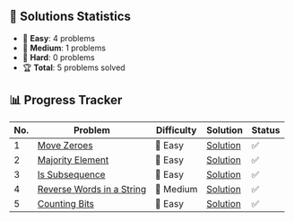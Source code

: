 ## 🎯 Solutions Statistics

- 👶 **Easy**: 4 problems
- 💪 **Medium**: 1 problems
- 🧠 **Hard**: 0 problems
- 🏆 **Total**: 5 problems solved

## 📊 Progress Tracker

| No. | Problem | Difficulty | Solution | Status |
|-----|----------|------------|-----------|---------|
| 1 | [Move Zeroes](https://leetcode.com/problems/two-sum/) | 👶 Easy | [Solution](./Algos/Move%20Zeroes) | ✅ |
| 2 | [Majority Element](https://leetcode.com/problems/majority-element/description/) | 👶 Easy | [Solution](./Algos/Majority%20Element) | ✅ |
| 3 | [Is Subsequence](https://leetcode.com/problems/is-subsequence/description/) | 👶 Easy | [Solution](./Algos/Is%20Subsequence) | ✅ |
| 4 | [Reverse Words in a String](https://leetcode.com/problems/reverse-words-in-a-string/) | 💪 Medium | [Solution](./Algos/Reverse%20Words%20in%20a%20String) | ✅ |
| 5 | [Counting Bits](https://leetcode.com/problems/counting-bits/description/) | 👶 Easy | [Solution](./Algos/Bits/Counting%20Bits) | ✅ |
